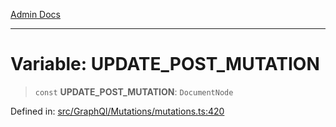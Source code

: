 [Admin Docs](/)

***

# Variable: UPDATE\_POST\_MUTATION

> `const` **UPDATE\_POST\_MUTATION**: `DocumentNode`

Defined in: [src/GraphQl/Mutations/mutations.ts:420](https://github.com/PalisadoesFoundation/talawa-admin/blob/main/src/GraphQl/Mutations/mutations.ts#L420)
